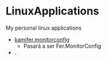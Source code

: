 # LinuxApplications
My personal linux applications

- [kamifer.monitorconfig](https://github.com/arkadoel/kamifer.monitorConfig.git)
  - Pasará a ser Fer.MonitorConfig
- .   

